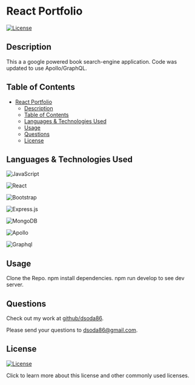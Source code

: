 # React Portfolio
[![License](https://img.shields.io/badge/License-MIT%20License-yellow.svg)](https://choosealicense.com/licenses/mit/)
## Description
This a a google powered book search-engine application. Code was updated to use Apollo/GraphQL.

## Table of Contents
- [React Portfolio](#react-portfolio)
  - [Description](#description)
  - [Table of Contents](#table-of-contents)
  - [Languages \& Technologies Used](#languages--technologies-used)
  - [Usage](#usage)
  - [Questions](#questions)
  - [License](#license)


## Languages & Technologies Used
![JavaScript](https://img.shields.io/badge/JavaScript-F7DF1E?style=for-the-badge&logo=javascript&logoColor=black)

![React](https://img.shields.io/badge/React-teal?style=for-the-badge&logo=react&logoColor=61DAFB)

![Bootstrap](https://img.shields.io/badge/Bootstrap-563D7C?style=for-the-badge&logo=bootstrap&logoColor=white)

![Express.js](https://img.shields.io/badge/Express.js-404D59?style=for-the-badge)

![MongoDB](https://img.shields.io/badge/MongoDB-4EA94B?style=for-the-badge&logo=mongodb&logoColor=white)

![Apollo](https://img.shields.io/badge/Apollo-blue?style=for-the-badge&logo)

![Graphql](https://img.shields.io/badge/GraphQL-blue?style=for-the-badge&logo)


## Usage
Clone the Repo. npm install dependencies. npm run develop to see dev server.


## Questions
Check out my work at [github/dsoda86](https://github.com/dsoda86).


Please send your questions to  [dsoda86@gmail.com](mailto:dsoda86@gmail.com?subject=[GitHub]%20Dev%20Connect).
## License
[![License](https://img.shields.io/badge/License-MIT%20License-yellow.svg)](https://choosealicense.com/licenses/mit/)


Click to learn more about this license and other commonly used licenses.

